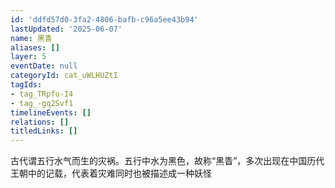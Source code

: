 ```yaml
---
id: 'ddfd57d0-3fa2-4806-bafb-c96a5ee43b94'
lastUpdated: '2025-06-07'
name: 黑眚
aliases: []
layer: 5
eventDate: null
categoryId: cat_uWLHUZtI
tagIds:
- tag_TRpfu-I4
- tag_-gq2Svf1
timelineEvents: []
relations: []
titledLinks: []
---
```

古代谓五行水气而生的灾祸。五行中水为黑色，故称“黑眚”，多次出现在中国历代王朝中的记载，代表着灾难同时也被描述成一种妖怪
